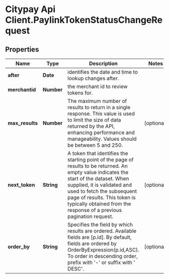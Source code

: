 # Citypay Api Client.PaylinkTokenStatusChangeRequest

## Properties

Name | Type | Description | Notes
------------ | ------------- | ------------- | -------------
**after** | **Date** | identifies the date and time to lookup changes after. | 
**merchantid** | **Number** | the merchant id to review tokens for. | 
**max_results** | **Number** | The maximum number of results to return in a single response. This value is used to limit the size of data returned by the API, enhancing performance and manageability. Values should be between 5 and 250. | [optional] 
**next_token** | **String** | A token that identifies the starting point of the page of results to be returned. An empty value indicates the start of the dataset. When supplied, it is validated and used to fetch the subsequent page of results. This token is typically obtained from the response of a previous pagination request. | [optional] 
**order_by** | **String** | Specifies the field by which results are ordered. Available fields are [p.id]. By default, fields are ordered by OrderByExpression(p.id,ASC). To order in descending order, prefix with &#39;-&#39; or suffix with &#39; DESC&#39;. | [optional] 


